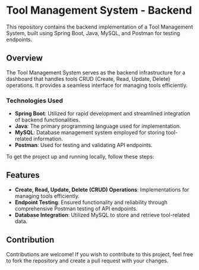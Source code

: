 # Tool Management System - Backend

This repository contains the backend implementation of a Tool Management System, built using Spring Boot, Java, MySQL, and Postman for testing endpoints.

## Overview

The Tool Management System serves as the backend infrastructure for a dashboard that handles tools CRUD (Create, Read, Update, Delete) operations. It provides a seamless interface for managing tools efficiently.

### Technologies Used

- **Spring Boot**: Utilized for rapid development and streamlined integration of backend functionalities.
- **Java**: The primary programming language used for implementation.
- **MySQL**: Database management system employed for storing tool-related information.
- **Postman**: Used for testing and validating API endpoints.

To get the project up and running locally, follow these steps:

## Features

- **Create, Read, Update, Delete (CRUD) Operations**: Implementations for managing tools efficiently.
- **Endpoint Testing**: Ensured functionality and reliability through comprehensive Postman testing of API endpoints.
- **Database Integration**: Utilized MySQL to store and retrieve tool-related data.

## Contribution

Contributions are welcome! If you wish to contribute to this project, feel free to fork the repository and create a pull request with your changes.
